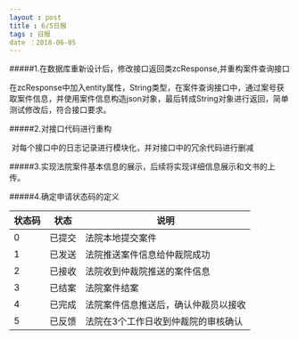 ```yaml
---
layout : post
title : 6/5日报
tags : 日报
date ：2018-06-05
---
```




#####1.在数据库重新设计后，修改接口返回类zcResponse,并重构案件查询接口

​	在zcResponse中加入entity属性，String类型，在案件查询接口中，通过案号获取案件信息，并使用案件信息构造json对象，最后转成String对象进行返回，简单测试修改后，符合接口要求。

#####2.对接口代码进行重构

​	对每个接口中的日志记录进行模块化，并对接口中的冗余代码进行删减

#####3.实现法院案件基本信息的展示，后续将实现详细信息展示和文书的上传。

#####4.确定申请状态码的定义



| 状态码 | 状态   | 说明                                 |
| ------ | ------ | ------------------------------------ |
| 0      | 已提交 | 法院本地提交案件                     |
| 1      | 已发送 | 法院推送案件信息给仲裁院成功         |
| 2      | 已接收 | 法院收到仲裁院推送的案件信息         |
| 3      | 已结案 | 法院案件结案                         |
| 4      | 已完成 | 法院案件信息推送后，确认仲裁员以接收 |
| 5      | 已反馈 | 法院在3个工作日收到仲裁院的审核确认  |